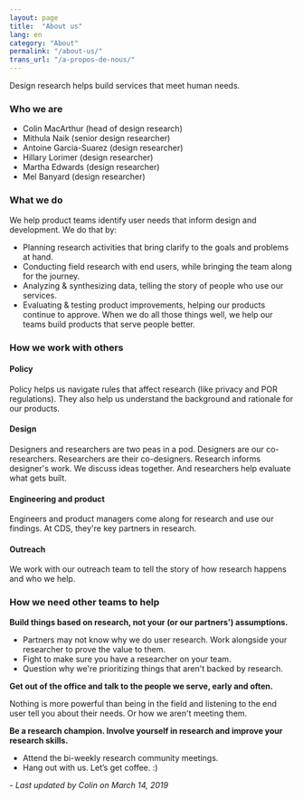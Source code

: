 ```yaml
---
layout: page
title:  "About us"
lang: en
category: "About"
permalink: "/about-us/"
trans_url: "/a-propos-de-nous/"
---
```


Design research helps build services that meet human needs. 

### Who we are
* Colin MacArthur (head of design research)
* Mithula Naik (senior design researcher)
* Antoine Garcia-Suarez (design researcher)
* Hillary Lorimer (design researcher)
* Martha Edwards (design researcher)
* Mel Banyard (design researcher)

### What we do
We help product teams identify user needs that inform design and development.
We do that by:
- Planning research activities that bring clarify to the goals and problems at hand.
- Conducting field research with end users, while bringing the team along for the journey.
- Analyzing & synthesizing data, telling the story of people who use our services.
- Evaluating & testing product improvements, helping our products continue to approve.
When we do all those things well, we help our teams build products that serve people better.

### How we work with others

#### Policy
Policy helps us navigate rules that affect research (like privacy and POR regulations). They also help us understand the background and rationale for our products.

#### Design
Designers and researchers are two peas in a pod. Designers are our co-researchers. Researchers are their co-designers. Research informs designer's work. We discuss ideas together. And researchers help evaluate what gets built.

#### Engineering and product
Engineers and product managers come along for research and use our findings. At CDS, they're key partners in research.

#### Outreach
We work with our outreach team to tell the story of how research happens and who we help.

### How we need other teams to help

**Build things based on research, not your (or our partners') assumptions.**

- Partners may not know why we do user research. Work alongside your researcher to prove the value to them.
- Fight to make sure you have a researcher on your team.
- Question why we're prioritizing things that aren't backed by research.

**Get out of the office and talk to the people we serve, early and often.**

Nothing is more powerful than being in the field and listening to the end user tell you about their needs. Or how we aren't meeting them.

**Be a research champion. Involve yourself in research and improve your research skills.**

- Attend the bi-weekly research community meetings. 
- Hang out with us. Let’s get coffee. :) 

_- Last updated by Colin on March 14, 2019_
